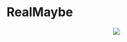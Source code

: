 # RealMaybe

<div align="center"> <img src="https://github-readme-stats.vercel.app/api?username=RealMaybe&show_icons=true&theme=tokyonight" /> </div>
